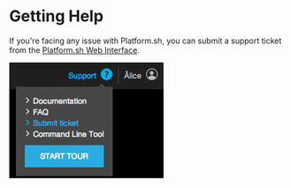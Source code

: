 # Getting Help

If you're facing any issue with Platform.sh, you can submit a support
ticket from the [Platform.sh Web Interface](/web-ui).

![Support Ticket](/overview/images/support-ticket.png)
